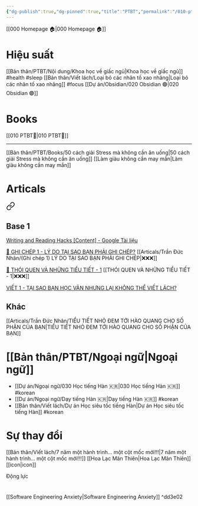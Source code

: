 ```yaml
---
{"dg-publish":true,"dg-pinned":true,"title":"PTBT","permalink":"/010-ptbt/","pinned":true,"dgPassFrontmatter":true}
---
```



[[000 Homepage 🏠\|000 Homepage 🏠]]

# Hiệu suất

<div class="transclusion internal-embed is-loaded"><div class="markdown-embed">



[[Bản thân/PTBT/Nội dung/Khoa học về giấc ngủ\|Khoa học về giấc ngủ]] #health #sleep 
[[Bản thân/Viết lách/Loại bỏ các nhân tố xao nhãng\|Loại bỏ các nhân tố xao nhãng]] #focus 
[[Dự án/Obsidian/020 Obsidian 🟣\|020 Obsidian 🟣]]  

</div></div>
 


# Books

<div class="transclusion internal-embed is-loaded"><div class="markdown-embed">




[[010 PTBT🧐\|010 PTBT🧐]]
___
[[Bản thân/PTBT/Books/50 cách giải Stress mà không cần ăn uống\|50 cách giải Stress mà không cần ăn uống]] 
[[Làm giàu không cần may mắn\|Làm giàu không cần may mắn]] 

</div></div>


# Articals

<div class="transclusion internal-embed is-loaded"><div class="markdown-embed">




<div class="transclusion internal-embed is-loaded"><a class="markdown-embed-link" href="/tran-duc-nhan-tong-hop/" aria-label="Open link"><svg xmlns="http://www.w3.org/2000/svg" width="24" height="24" viewBox="0 0 24 24" fill="none" stroke="currentColor" stroke-width="2" stroke-linecap="round" stroke-linejoin="round" class="svg-icon lucide-link"><path d="M10 13a5 5 0 0 0 7.54.54l3-3a5 5 0 0 0-7.07-7.07l-1.72 1.71"></path><path d="M14 11a5 5 0 0 0-7.54-.54l-3 3a5 5 0 0 0 7.07 7.07l1.71-1.71"></path></svg></a><div class="markdown-embed">




## Base 1
[Writing and Reading Hacks [Content] - Google Tài liệu](https://docs.google.com/document/d/1HcFjvvAkGKKhJL1hW6qI-TIgM4ydZoLRJHeHYgv83o0/edit?mode=html&fbclid=IwAR2jODkg-0CPoijBuXIiPBCrXOIl3huhDDrnfr-23cK37512hMO9ZFZrgjM#heading=h.y1wxgd9uksm0)

[👑 GHI CHÉP 1 - LÝ DO TẠI SAO BẠN PHẢI GHI CHÉP?](https://www.facebook.com/groups/263482322604568/posts/265358605750273/)
[[Articals/Trần Đức Nhân/(Ghi chép 1) LÝ DO TẠI SAO BẠN PHẢI GHI CHÉP\|❌❌❌]]

[👑 THÓI QUEN VÀ NHỮNG TIỂU TIẾT - 1](https://www.facebook.com/groups/263482322604568/posts/267005062252294/)
[[THÓI QUEN VÀ NHỮNG TIỂU TIẾT - 1\|❌❌❌]]

[VIẾT 1 - TẠI SAO BẠN HỌC VĂN NHƯNG LẠI KHÔNG THỂ VIẾT LÁCH?](https://www.facebook.com/groups/263482322604568/posts/266235018995965/)

## Khác
[[Articals/Trần Đức Nhân/TIỂU TIẾT NHỎ ĐEM TỚI HÀO QUANG CHO SỐ PHẬN CỦA BẠN\|TIỂU TIẾT NHỎ ĐEM TỚI HÀO QUANG CHO SỐ PHẬN CỦA BẠN]]

</div></div>


</div></div>


# [[Bản thân/PTBT/Ngoại ngữ\|Ngoại ngữ]]
- [[Dự án/Ngoại ngữ/030 Học tiếng Hàn 🇰🇷\|030 Học tiếng Hàn 🇰🇷]] #korean
- [[Dự án/Ngoại ngữ/Dạy tiếng Hàn 🇰🇷\|Dạy tiếng Hàn 🇰🇷]] #korean
- [[Bản thân/Viết lách/Dự án Học siêu tốc tiếng Hàn\|Dự án Học siêu tốc tiếng Hàn]] #korean

# Sự thay đổi

<div class="transclusion internal-embed is-loaded"><div class="markdown-embed">



[[Bản thân/Viết lách/7 năm một hành trình... một cột mốc mới!!!\|7 năm một hành trình... một cột mốc mới!!!]]
[[Hoa Lạc Mãn Thiên\|Hoa Lạc Mãn Thiên]]
[[icon\|icon]] 

</div></div>


Động lực
# 
<div class="transclusion internal-embed is-loaded"><div class="markdown-embed">



[[Software Engineering Anxiety\|Software Engineering Anxiety]] ^dd3e02


</div></div>

